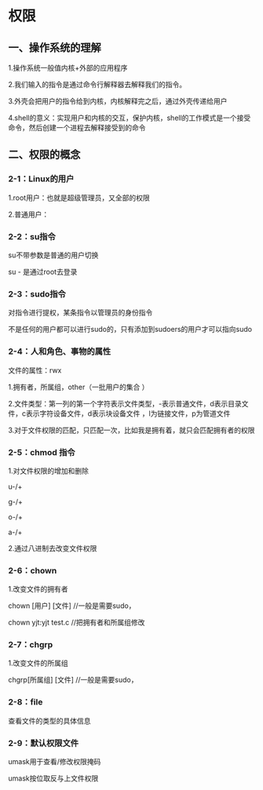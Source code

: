 # 权限

## 一、操作系统的理解

1.操作系统一般值内核+外部的应用程序

2.我们输入的指令是通过命令行解释器去解释我们的指令。

3.外壳会把用户的指令给到内核，内核解释完之后，通过外壳传递给用户

4.shell的意义：实现用户和内核的交互，保护内核，shell的工作模式是一个接受命令，然后创建一个进程去解释接受到的命令

## 二、权限的概念

### 2-1：Linux的用户

1.root用户：也就是超级管理员，又全部的权限

2.普通用户：

### 2-2：su指令

su不带参数是普通的用户切换

su - 是通过root去登录

### 2-3：sudo指令

对指令进行提权，某条指令以管理员的身份指令

不是任何的用户都可以进行sudo的，只有添加到sudoers的用户才可以指向sudo

### 2-4：人和角色、事物的属性



文件的属性：rwx 

1.拥有者，所属组，other（一批用户的集合 ）

2.文件类型：第一列的第一个字符表示文件类型，-表示普通文件，d表示目录文件，c表示字符设备文件，d表示块设备文件 ，l为链接文件，p为管道文件  



3.对于文件权限的匹配，只匹配一次，比如我是拥有着，就只会匹配拥有者的权限

### 2-5：chmod 指令

1.对文件权限的增加和删除

u-/+

g-/+

o-/+

a-/+

2.通过八进制去改变文件权限

### 2-6：chown

1.改变文件的拥有者

chown [用户] [文件] //一般是需要sudo，

chown yjt:yjt test.c		//把拥有者和所属组修改

### 2-7：chgrp

1.改变文件的所属组

chgrp[所属组] [文件] //一般是需要sudo，



### 2-8：file

查看文件的类型的具体信息

### 2-9：默认权限文件

umask用于查看/修改权限掩码

umask按位取反与上文件权限